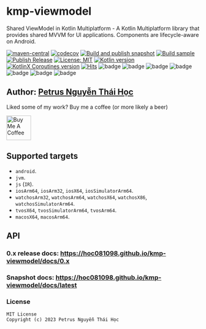 # kmp-viewmodel

Shared ViewModel in Kotlin Multiplatform - A Kotlin Multiplatform library that provides shared MVVM
for UI applications.
Components are lifecycle-aware on Android.

[![maven-central](https://img.shields.io/maven-central/v/io.github.hoc081098/kmp-viewmodel)](https://search.maven.org/search?q=g:io.github.hoc081098%20kmp-viewmodel)
[![codecov](https://codecov.io/gh/hoc081098/kmp-viewmodel/branch/master/graph/badge.svg?token=jBFg12osvP)](https://codecov.io/gh/hoc081098/kmp-viewmodel)
[![Build and publish snapshot](https://github.com/hoc081098/kmp-viewmodel/actions/workflows/build.yml/badge.svg)](https://github.com/hoc081098/kmp-viewmodel/actions/workflows/build.yml)
[![Build sample](https://github.com/hoc081098/kmp-viewmodel/actions/workflows/sample.yml/badge.svg)](https://github.com/hoc081098/kmp-viewmodel/actions/workflows/sample.yml)
[![Publish Release](https://github.com/hoc081098/kmp-viewmodel/actions/workflows/publish-release.yml/badge.svg)](https://github.com/hoc081098/kmp-viewmodel/actions/workflows/publish-release.yml)
[![License: MIT](https://img.shields.io/badge/License-MIT-yellow.svg)](https://opensource.org/licenses/MIT)
[![Kotlin version](https://img.shields.io/badge/Kotlin-1.7.21-blueviolet?logo=kotlin&logoColor=white)](http://kotlinlang.org)
[![KotlinX Coroutines version](https://img.shields.io/badge/Kotlinx_Coroutines-1.6.4-blueviolet?logo=kotlin&logoColor=white)](https://github.com/Kotlin/kotlinx.coroutines/releases/tag/1.6.4)
[![Hits](https://hits.seeyoufarm.com/api/count/incr/badge.svg?url=https%3A%2F%2Fgithub.com%2Fhoc081098%2Fkmp-viewmodel&count_bg=%2379C83D&title_bg=%23555555&icon=&icon_color=%23E7E7E7&title=hits&edge_flat=false)](https://hits.seeyoufarm.com)
![badge][badge-jvm]
![badge][badge-android]
![badge][badge-js]
![badge][badge-ios]
![badge][badge-mac]
![badge][badge-tvos]
![badge][badge-watchos]

## Author: [Petrus Nguyễn Thái Học](https://github.com/hoc081098)

Liked some of my work? Buy me a coffee (or more likely a beer)

<a href="https://www.buymeacoffee.com/hoc081098" target="_blank"><img src="https://cdn.buymeacoffee.com/buttons/v2/default-blue.png" alt="Buy Me A Coffee" height=64></a>

## Supported targets

- `android`.
- `jvm`.
- `js` (`IR`).
- `iosArm64`, `iosArm32`, `iosX64`, `iosSimulatorArm64`.
- `watchosArm32`, `watchosArm64`, `watchosX64`, `watchosX86`, `watchosSimulatorArm64`.
- `tvosX64`, `tvosSimulatorArm64`, `tvosArm64`.
- `macosX64`, `macosArm64`.

## API

### 0.x release docs: https://hoc081098.github.io/kmp-viewmodel/docs/0.x

### Snapshot docs: https://hoc081098.github.io/kmp-viewmodel/docs/latest

### License

```License
MIT License
Copyright (c) 2023 Petrus Nguyễn Thái Học
```

[badge-android]: http://img.shields.io/badge/android-6EDB8D.svg?style=flat
[badge-ios]: http://img.shields.io/badge/ios-CDCDCD.svg?style=flat
[badge-js]: http://img.shields.io/badge/js-F8DB5D.svg?style=flat
[badge-jvm]: http://img.shields.io/badge/jvm-DB413D.svg?style=flat
[badge-linux]: http://img.shields.io/badge/linux-2D3F6C.svg?style=flat
[badge-windows]: http://img.shields.io/badge/windows-4D76CD.svg?style=flat
[badge-mac]: http://img.shields.io/badge/macos-111111.svg?style=flat
[badge-watchos]: http://img.shields.io/badge/watchos-C0C0C0.svg?style=flat
[badge-tvos]: http://img.shields.io/badge/tvos-808080.svg?style=flat
[badge-wasm]: https://img.shields.io/badge/wasm-624FE8.svg?style=flat
[badge-nodejs]: https://img.shields.io/badge/nodejs-68a063.svg?style=flat
